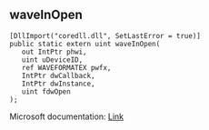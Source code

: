 ## waveInOpen

```
[DllImport("coredll.dll", SetLastError = true)]
public static extern uint waveInOpen(
   out IntPtr phwi,
   uint uDeviceID,
   ref WAVEFORMATEX pwfx,
   IntPtr dwCallback,
   IntPtr dwInstance,
   uint fdwOpen
);
```

Microsoft documentation: [Link](https://docs.microsoft.com/en-us/windows/win32/api/mmeapi/nf-mmeapi-waveinopen)
